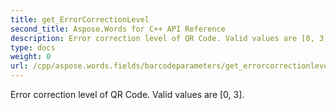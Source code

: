 ```yaml
---
title: get_ErrorCorrectionLevel
second_title: Aspose.Words for C++ API Reference
description: Error correction level of QR Code. Valid values are [0, 3]. 
type: docs
weight: 0
url: /cpp/aspose.words.fields/barcodeparameters/get_errorcorrectionlevel/
---
```


Error correction level of QR Code. Valid values are [0, 3]. 

